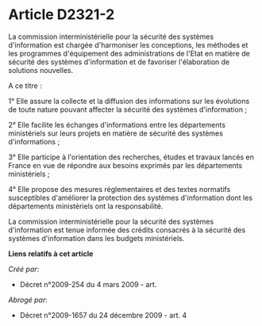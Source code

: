 # Article D2321-2

La commission interministérielle pour la sécurité des systèmes d'information est chargée d'harmoniser les conceptions, les
méthodes et les programmes d'équipement des administrations de l'Etat en matière de sécurité des systèmes d'information et de
favoriser l'élaboration de solutions nouvelles.

A ce titre :

1° Elle assure la collecte et la diffusion des informations sur les évolutions de toute nature pouvant affecter la sécurité
des systèmes d'information ;

2° Elle facilite les échanges d'informations entre les départements ministériels sur leurs projets en matière de sécurité des
systèmes d'informations ;

3° Elle participe à l'orientation des recherches, études et travaux lancés en France en vue de répondre aux besoins exprimés
par les départements ministériels ;

4° Elle propose des mesures réglementaires et des textes normatifs susceptibles d'améliorer la protection des systèmes
d'information dont les départements ministériels ont la responsabilité.

La commission interministérielle pour la sécurité des systèmes d'information est tenue informée des crédits consacrés à la
sécurité des systèmes d'information dans les budgets ministériels.

**Liens relatifs à cet article**

_Créé par_:

  - Décret n°2009-254 du 4 mars 2009 - art.

_Abrogé par_:

  - Décret n°2009-1657 du 24 décembre 2009 - art. 4
